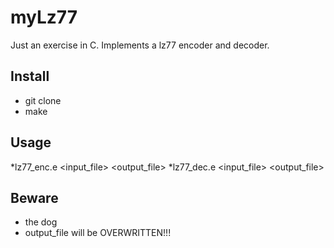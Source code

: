 myLz77
======

Just an exercise in  C. Implements a lz77 encoder and decoder.

Install
-------
* git clone
* make

Usage
------
*lz77_enc.e <input_file> <output_file>
*lz77_dec.e <input_file> <output_file>

Beware
-------
* the dog
* output_file will be OVERWRITTEN!!!
